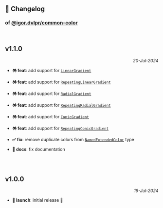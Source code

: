 ## 📒 Changelog

### of [@igor.dvlpr/common-color](https://github.com/igorskyflyer/npm-common-color)

<br>

## v1.1.0

<p align="right"><em>20-Jul-2024</em></p>

- **🪅 feat**: add support for [`LinearGradient`](./README.md#lineargradient)
- **🪅 feat**: add support for [`RepeatingLinearGradient`](./README.md#repeatinglineargradient)
- **🪅 feat**: add support for [`RadialGradient`](./README.md#radialgradient)
- **🪅 feat**: add support for [`RepeatingRadialGradient`](./README.md#repeatingradialgradient)
- **🪅 feat**: add support for [`ConicGradient`](./README.md#conicgradient)
- **🪅 feat**: add support for [`RepeatingConicGradient`](./README.md#repeatingconicgradient)

- **✅ fix**: remove duplicate colors from [`NamedExtendedColor`](./README.md#namedextendedcolor) type

- **📜 docs**: fix documentation

<br>
<br>

## v1.0.0

<p align="right"><em>19-Jul-2024</em></p>

- **🚀 launch**: initial release 🎉
